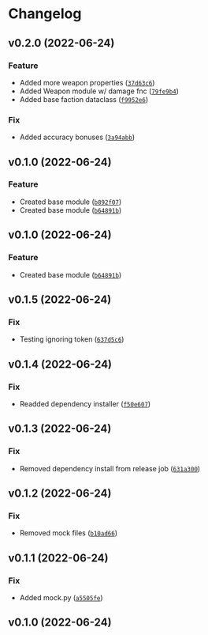 # Changelog

<!--next-version-placeholder-->

## v0.2.0 (2022-06-24)
### Feature
* Added more weapon properties ([`37d63c6`](https://github.com/SebastianBelmonte95/spaced/commit/37d63c674126ef77acd71e5f134fc4aace30e2dd))
* Added Weapon module w/ damage fnc ([`79fe9b4`](https://github.com/SebastianBelmonte95/spaced/commit/79fe9b40b6f835cc0d88be1ad66eca9c379e9221))
* Added base faction dataclass ([`f9952e6`](https://github.com/SebastianBelmonte95/spaced/commit/f9952e61df30c91ac83c18b2fc6d3c102b6b58d2))

### Fix
* Added accuracy bonuses ([`3a94abb`](https://github.com/SebastianBelmonte95/spaced/commit/3a94abbb1de16f1248aadcd821bca4c5c601dd1a))

## v0.1.0 (2022-06-24)
### Feature
* Created base module ([`b892f07`](https://github.com/SebastianBelmonte95/spaced/commit/b892f07aec4befd942f85f38af1470aa4b878c16))
* Created base module ([`b64891b`](https://github.com/SebastianBelmonte95/spaced/commit/b64891b519c1a3a48557ace5c25edec28f7fbd09))

## v0.1.0 (2022-06-24)
### Feature
* Created base module ([`b64891b`](https://github.com/SebastianBelmonte95/spaced/commit/b64891b519c1a3a48557ace5c25edec28f7fbd09))

## v0.1.5 (2022-06-24)
### Fix
* Testing ignoring token ([`637d5c6`](https://github.com/SebastianBelmonte95/spaced/commit/637d5c67f6f13ffae0f9f6741ac920e18e39e07b))

## v0.1.4 (2022-06-24)
### Fix
* Readded dependency installer ([`f50e607`](https://github.com/SebastianBelmonte95/spaced/commit/f50e60705fb8761522ae9e90479fdd6feecae26a))

## v0.1.3 (2022-06-24)
### Fix
* Removed dependency install from release job ([`631a300`](https://github.com/SebastianBelmonte95/spaced/commit/631a300203a206e0aeecf26e9b1e6a409da95296))

## v0.1.2 (2022-06-24)
### Fix
* Removed mock files ([`b10ad66`](https://github.com/SebastianBelmonte95/spaced/commit/b10ad66de44c632ed74f32740a107925e4222397))

## v0.1.1 (2022-06-24)
### Fix
* Added mock.py ([`a5505fe`](https://github.com/SebastianBelmonte95/spaced/commit/a5505fecedf332512f86541a91e88ba2588bc90e))

## v0.1.0 (2022-06-24)

